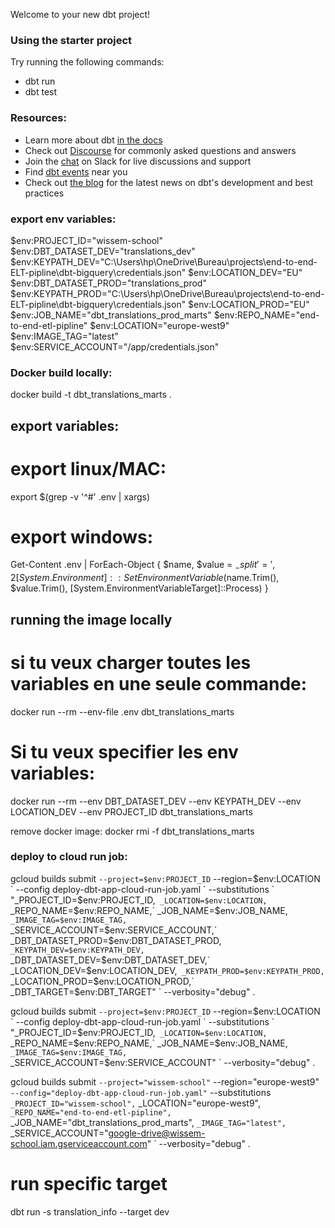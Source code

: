 Welcome to your new dbt project!

### Using the starter project

Try running the following commands:
- dbt run
- dbt test


### Resources:
- Learn more about dbt [in the docs](https://docs.getdbt.com/docs/introduction)
- Check out [Discourse](https://discourse.getdbt.com/) for commonly asked questions and answers
- Join the [chat](https://community.getdbt.com/) on Slack for live discussions and support
- Find [dbt events](https://events.getdbt.com) near you
- Check out [the blog](https://blog.getdbt.com/) for the latest news on dbt's development and best practices



### export env variables:
$env:PROJECT_ID="wissem-school"
$env:DBT_DATASET_DEV="translations_dev" 
$env:KEYPATH_DEV="C:\Users\hp\OneDrive\Bureau\projects\end-to-end-ELT-pipline\dbt-bigquery\credentials.json"
$env:LOCATION_DEV="EU"
$env:DBT_DATASET_PROD="translations_prod" 
$env:KEYPATH_PROD="C:\Users\hp\OneDrive\Bureau\projects\end-to-end-ELT-pipline\dbt-bigquery\credentials.json"
$env:LOCATION_PROD="EU"
$env:JOB_NAME="dbt_translations_prod_marts"
$env:REPO_NAME="end-to-end-etl-pipline"
$env:LOCATION="europe-west9"
$env:IMAGE_TAG="latest"
$env:SERVICE_ACCOUNT="/app/credentials.json"



### Docker build locally:
docker build -t dbt_translations_marts .
## export variables:
# export linux/MAC: 
export $(grep -v '^#' .env | xargs)
# export windows: 
Get-Content .env | ForEach-Object {
    $name, $value = $_ -split '=', 2
    [System.Environment]::SetEnvironmentVariable($name.Trim(), $value.Trim(), [System.EnvironmentVariableTarget]::Process)
}

## running the image locally

# si tu veux charger toutes les variables en une seule commande:  
docker run --rm --env-file .env dbt_translations_marts
# Si tu veux specifier les env variables:
docker run --rm --env DBT_DATASET_DEV --env KEYPATH_DEV --env LOCATION_DEV --env PROJECT_ID dbt_translations_marts


remove docker image:
docker rmi -f dbt_translations_marts

### deploy to cloud run job:
gcloud builds submit `
    --project=$env:PROJECT_ID `
    --region=$env:LOCATION `
    --config deploy-dbt-app-cloud-run-job.yaml `
    --substitutions `
        "_PROJECT_ID=$env:PROJECT_ID,`
        _LOCATION=$env:LOCATION,`
        _REPO_NAME=$env:REPO_NAME,`
        _JOB_NAME=$env:JOB_NAME,`
        _IMAGE_TAG=$env:IMAGE_TAG,`
        _SERVICE_ACCOUNT=$env:SERVICE_ACCOUNT,`
        _DBT_DATASET_PROD=$env:DBT_DATASET_PROD,`
        _KEYPATH_DEV=$env:KEYPATH_DEV,`
        _DBT_DATASET_DEV=$env:DBT_DATASET_DEV,`
        _LOCATION_DEV=$env:LOCATION_DEV,`
        _KEYPATH_PROD=$env:KEYPATH_PROD,`
        _LOCATION_PROD=$env:LOCATION_PROD,`
        _DBT_TARGET=$env:DBT_TARGET" `
    --verbosity="debug" .


gcloud builds submit `
    --project=$env:PROJECT_ID `
    --region=$env:LOCATION `
    --config deploy-dbt-app-cloud-run-job.yaml `
    --substitutions `
        "_PROJECT_ID=$env:PROJECT_ID,`
        _LOCATION=$env:LOCATION,`
        _REPO_NAME=$env:REPO_NAME,`
        _JOB_NAME=$env:JOB_NAME,`
        _IMAGE_TAG=$env:IMAGE_TAG,`
        _SERVICE_ACCOUNT=$env:SERVICE_ACCOUNT" `
    --verbosity="debug" .

gcloud builds submit `
    --project="wissem-school" `
    --region="europe-west9" `
    --config="deploy-dbt-app-cloud-run-job.yaml" `
    --substitutions `
        _PROJECT_ID="wissem-school", `
        _LOCATION="europe-west9", `
        _REPO_NAME="end-to-end-etl-pipline", `
        _JOB_NAME="dbt_translations_prod_marts", `
        _IMAGE_TAG="latest", `
        _SERVICE_ACCOUNT="google-drive@wissem-school.iam.gserviceaccount.com" `
    --verbosity="debug" .


# run specific target
dbt run -s translation_info --target dev






